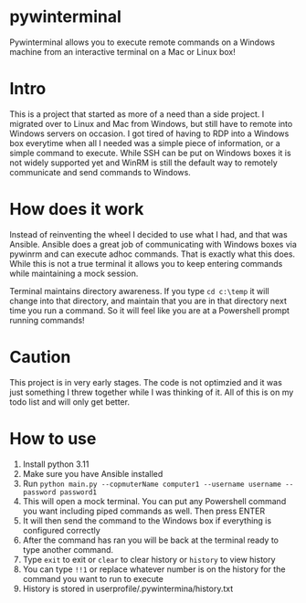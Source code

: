 # pywinterminal

Pywinterminal allows you to execute remote commands on a Windows machine from an interactive terminal on a Mac or Linux box!

# Intro

This is a project that started as more of a need than a side project. I migrated over to Linux and Mac from Windows, but still have to remote into Windows servers on occasion. I got tired of having to RDP into a Windows box everytime when all I needed was a simple piece of information, or a simple command to execute. While SSH can be put on Windows boxes it is not widely supported yet and WinRM is still
the default way to remotely communicate and send commands to Windows.

# How does it work

Instead of reinventing the wheel I decided to use what I had, and that was Ansible. Ansible does a great job of communicating with Windows boxes via pywinrm and can execute adhoc commands. That is exactly what this does. While this is not a true terminal it allows you to keep entering commands while maintaining a mock session. 

Terminal maintains directory awareness. If you type `cd c:\temp` it will change into that directory, and maintain that you are in that directory next time you run a command. So it will feel like you are at a Powershell prompt running commands!

# Caution

This project is in very early stages. The code is not optimzied and it was just something I threw together while I was thinking of it.
All of this is on my todo list and will only get better.

# How to use

1. Install python 3.11
2. Make sure you have Ansible installed
3. Run `python main.py --copmuterName computer1 --username username --password password1` 
4. This will open a mock terminal. You can put any Powershell command you want including piped commands as well. Then press ENTER
5. It will then send the command to the Windows box if everything is configured correctly
6. After the command has ran you will be back at the terminal ready to type another command.
7. Type `exit` to exit or `clear` to clear history or `history` to view history
8. You can type `!!1` or replace whatever number is on the history for the command you want to run to execute
9.  History is stored in userprofile/.pywintermina/history.txt

